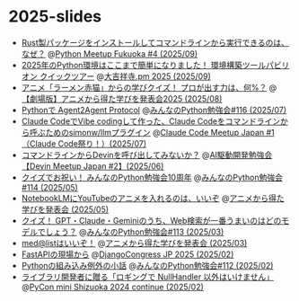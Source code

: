 # 2025-slides

* [Rust製パッケージをインストールしてコマンドラインから実行できるのは、なぜ？](https://ftnext.github.io/2025-slides/python-fukuoka/why-we-can-run-rust-package-cli#/1) @[Python Meetup Fukuoka #4 (2025/09)](https://lycorptech-fukuoka.connpass.com/event/365202/)
* [2025年のPython環境はここまで簡単になりました！ 環境構築ツールパビリオン クイックツアー](https://ftnext.github.io/2025-slides/kichijojipm/python-pavilion-tour) @[大吉祥寺.pm 2025 (2025/09)](https://kichijojipm.connpass.com/event/361631/)
* [アニメ「ラーメン赤猫」からの学びクイズ！ プロが出す力は、何%？](https://ftnext.github.io/2025-slides/engineers-anime/conf-ramen-akaneko-quiz.html#/1) @[【劇場版】アニメから得た学びを発表会2025 (2025/08)](https://engineers-anime-2025-lp.pages.dev/)
* [Pythonで Agent2Agent Protocol](https://ftnext.github.io/2025-slides/stapy-lt/july-agent2agent) @[みんなのPython勉強会#116 (2025/07)](https://startpython.connpass.com/event/361667/)
* [Claude CodeでVibe codingして作った、Claude Codeをコマンドラインから呼ぶためのsimonw/llmプラグイン](https://ftnext.github.io/2025-slides/aidd-cc1/llm-claude-code.html#1) @[Claude Code Meetup Japan #1（Claude Code祭り！）(2025/07)](https://aid.connpass.com/event/360017/)
* [コマンドラインからDevinを呼び出してみないか？](https://ftnext.github.io/2025-slides/aid-devin2/llm-devin.html) @[AI駆動開発勉強会 【Devin Meetup Japan #2】(2025/06)](https://aid.connpass.com/event/356655/)
* [クイズでお祝い！ みんなのPython勉強会10周年](https://ftnext.github.io/2025-slides/stapy-may-10th/celebration-quiz.html) @[みんなのPython勉強会#114 (2025/05)](https://startpython.connpass.com/event/353837/)
* [NotebookLMにYouTubeのアニメを入れるのは、いいぞ](https://ftnext.github.io/2025-slides/engineers-anime/notebooklm-audio-overview.html) @[アニメから得た学びを発表会 (2025/05)](https://engineers-anime.connpass.com/event/350583/)
* [クイズ！ GPT・Claude・Geminiのうち、Web検索が一番うまいのはどのモデルでしょう？](https://ftnext.github.io/2025-slides/stapy-lt/march-llm-tool-use-mcp.html#/2) @[みんなのPython勉強会#113 (2025/03)](https://startpython.connpass.com/event/347367/)
* [med@listはいいぞ！](https://ftnext.github.io/2025-slides/engineers-anime/medalist-is-idolmaster.html) @[アニメから得た学びを発表会 (2025/03)](https://engineers-anime.connpass.com/event/340684/)
* [FastAPIの現場から](https://ftnext.github.io/2025-slides/djangocongressjp/practical-fastapi.html) @[DjangoCongress JP 2025 (2025/02)](https://django.connpass.com/event/345415/)
* [Pythonの組み込み例外の小話](https://ftnext.github.io/2025-slides/stapy-lt/february-repr-exception.html) @[みんなのPython勉強会#112 (2025/02)](https://startpython.connpass.com/event/341061/)
* [ライブラリ開発者に贈る「ロギングで NullHandler 以外はいけません」](https://ftnext.github.io/2025-slides/pyconshizu/logging-with-nullhandler.html#/1) @[PyCon mini Shizuoka 2024 continue (2025/02)](https://shizuoka.pycon.jp/2024-continue/info)
